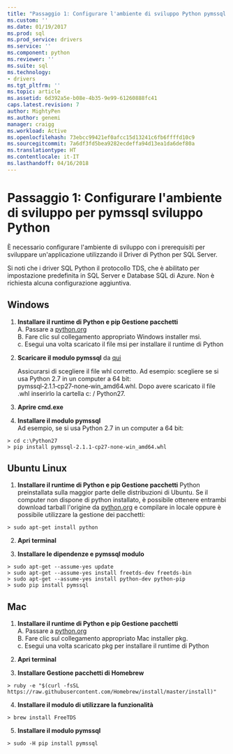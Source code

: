 ```yaml
---
title: "Passaggio 1: Configurare l'ambiente di sviluppo Python pymssql | Documenti Microsoft"
ms.custom: ''
ms.date: 01/19/2017
ms.prod: sql
ms.prod_service: drivers
ms.service: ''
ms.component: python
ms.reviewer: ''
ms.suite: sql
ms.technology:
- drivers
ms.tgt_pltfrm: ''
ms.topic: article
ms.assetid: 6d392a5e-b08e-4b35-9e99-61260888fc41
caps.latest.revision: 7
author: MightyPen
ms.author: genemi
manager: craigg
ms.workload: Active
ms.openlocfilehash: 73ebcc99421ef0afcc15d13241c6fb6ffffd10c9
ms.sourcegitcommit: 7a6df3fd5bea9282ecdeffa94d13ea1da6def80a
ms.translationtype: HT
ms.contentlocale: it-IT
ms.lasthandoff: 04/16/2018
---
```

# <a name="step-1-configure-development-environment-for-pymssql-python-development"></a>Passaggio 1: Configurare l'ambiente di sviluppo per pymssql sviluppo Python
È necessario configurare l'ambiente di sviluppo con i prerequisiti per sviluppare un'applicazione utilizzando il Driver di Python per SQL Server.    
  
Si noti che i driver SQL Python il protocollo TDS, che è abilitato per impostazione predefinita in SQL Server e Database SQL di Azure.  Non è richiesta alcuna configurazione aggiuntiva.  
  
## <a name="windows"></a>Windows  
  
1. **Installare il runtime di Python e pip Gestione pacchetti**  
A. Passare a [python.org](https://www.python.org/downloads/)  
B. Fare clic sul collegamento appropriato Windows installer msi.   
c. Esegui una volta scaricato il file msi per installare il runtime di Python  
  
2. **Scaricare il modulo pymssql** da [qui](http://www.lfd.uci.edu/~gohlke/pythonlibs/#pymssql)  
  
    Assicurarsi di scegliere il file whl corretto.  Ad esempio: scegliere se si usa Python 2.7 in un computer a 64 bit: pymssql‑2.1.1‑cp27‑none‑win_amd64.whl. Dopo avere scaricato il file .whl inserirlo la cartella c: / Python27.  
      
3. **Aprire cmd.exe**  
  
4. **Installare il modulo pymssql**     
    Ad esempio, se si usa Python 2.7 in un computer a 64 bit:  
```  
> cd c:\Python27  
> pip install pymssql‑2.1.1‑cp27‑none‑win_amd64.whl  
```  
  
## <a name="ubuntu-linux"></a>Ubuntu Linux  
  
1. **Installare il runtime di Python e pip Gestione pacchetti** Python preinstallata sulla maggior parte delle distribuzioni di Ubuntu.  Se il computer non dispone di python installato, è possibile ottenere entrambi download tarball l'origine da [python.org](https://www.python.org/downloads/) e compilare in locale oppure è possibile utilizzare la gestione dei pacchetti:  
```  
> sudo apt-get install python   
```  
  
2.  **Apri terminal**  
  
3.  **Installare le dipendenze e pymssql modulo**  
```  
> sudo apt-get --assume-yes update  
> sudo apt-get --assume-yes install freetds-dev freetds-bin  
> sudo apt-get --assume-yes install python-dev python-pip  
> sudo pip install pymssql  
```  
  
## <a name="mac"></a>Mac  
  
1. **Installare il runtime di Python e pip Gestione pacchetti**  
A. Passare a [python.org](https://www.python.org/downloads/)  
B. Fare clic sul collegamento appropriato Mac installer pkg.   
c. Esegui una volta scaricato pkg per installare il runtime di Python  
  
2.  **Apri terminal**  
  
3. **Installare Gestione pacchetti di Homebrew**  
```  
> ruby -e "$(curl -fsSL https://raw.githubusercontent.com/Homebrew/install/master/install)"  
```  
  
4.  **Installare il modulo di utilizzare la funzionalità**  
```  
> brew install FreeTDS  
```  
  
5.  **Installare il modulo pymssql**  
```  
> sudo -H pip install pymssql  
```
